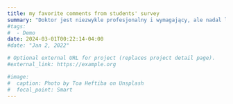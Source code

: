 ```yaml
---
title: my favorite comments from students' survey
summary: "Doktor jest niezwykle profesjonalny i wymagający, ale nadal ludzki i uprzejmy. Zawsze chętny do pomocy, świetnie przekazuje informacje i swoją wiedzę..." ("The doctor is extremely professional and demanding, but still humane and kind. Always willing to help, he is great at passing on information and his knowledge...")
#tags:
#  - Demo
date: 2024-03-01T00:22:14-04:00
#date: "Jan 2, 2022"

# Optional external URL for project (replaces project detail page).
#external_link: https://example.org

#image:
#  caption: Photo by Toa Heftiba on Unsplash
#  focal_point: Smart
---
```

